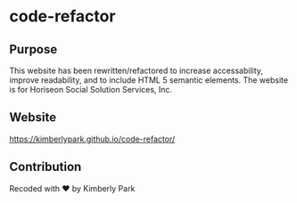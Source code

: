 # code-refactor

## Purpose
This website has been rewritten/refactored to increase accessability, improve readability, and to include HTML 5 semantic elements. The website is for Horiseon Social Solution Services, Inc.


## Website
https://kimberlypark.github.io/code-refactor/

## Contribution
Recoded with ❤️ by Kimberly Park
